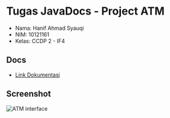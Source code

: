# Tugas JavaDocs - Project ATM

- Nama: Hanif Ahmad Syauqi
- NIM: 10121161
- Kelas: CCDP 2 - IF4

## Docs

- [Link Dokumentasi](https://example.com/javadocs)

## Screenshot

![ATM interface](https://user-images.githubusercontent.com/77065772/218245894-caabfd9b-3fa4-4833-81ba-07a2eadaf648.PNG)
